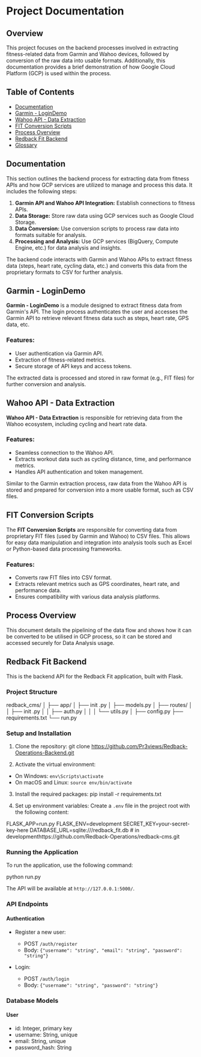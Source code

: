 # Project Documentation

## Overview

This project focuses on the backend processes involved in extracting fitness-related data from Garmin and Wahoo devices, followed by conversion of the raw data into usable formats. Additionally, this documentation provides a brief demonstration of how Google Cloud Platform (GCP) is used within the process.

## Table of Contents
- [Documentation](#documentation)
- [Garmin - LoginDemo](#garmin---logindemo)
- [Wahoo API - Data Extraction](#wahoo-api---data-extraction)
- [FIT Conversion Scripts](#fit-conversion-scripts)
- [Process Overview](#process-overview)
- [Redback Fit Backend](#redback-fit-backend)
- [Glossary](#glossary)


## Documentation

This section outlines the backend process for extracting data from fitness APIs and how GCP services are utilized to manage and process this data. It includes the following steps:

1. **Garmin API and Wahoo API Integration:** Establish connections to fitness APIs.
2. **Data Storage:** Store raw data using GCP services such as Google Cloud Storage.
3. **Data Conversion:** Use conversion scripts to process raw data into formats suitable for analysis.
4. **Processing and Analysis:** Use GCP services (BigQuery, Compute Engine, etc.) for data analysis and insights.

The backend code interacts with Garmin and Wahoo APIs to extract fitness data (steps, heart rate, cycling data, etc.) and converts this data from the proprietary formats to CSV for further analysis.

## Garmin - LoginDemo

**Garmin - LoginDemo** is a module designed to extract fitness data from Garmin's API. The login process authenticates the user and accesses the Garmin API to retrieve relevant fitness data such as steps, heart rate, GPS data, etc.

### Features:
- User authentication via Garmin API.
- Extraction of fitness-related metrics.
- Secure storage of API keys and access tokens.
  
The extracted data is processed and stored in raw format (e.g., FIT files) for further conversion and analysis.

## Wahoo API - Data Extraction

**Wahoo API - Data Extraction** is responsible for retrieving data from the Wahoo ecosystem, including cycling and heart rate data.

### Features:
- Seamless connection to the Wahoo API.
- Extracts workout data such as cycling distance, time, and performance metrics.
- Handles API authentication and token management.
  
Similar to the Garmin extraction process, raw data from the Wahoo API is stored and prepared for conversion into a more usable format, such as CSV files.

## FIT Conversion Scripts

The **FIT Conversion Scripts** are responsible for converting data from proprietary FIT files (used by Garmin and Wahoo) to CSV files. This allows for easy data manipulation and integration into analysis tools such as Excel or Python-based data processing frameworks.

### Features:
- Converts raw FIT files into CSV format.
- Extracts relevant metrics such as GPS coordinates, heart rate, and performance data.
- Ensures compatibility with various data analysis platforms.

## Process Overview
This document details the pipelining of the data flow and shows how it can be converted to be utilised in GCP process, so it can be stored and accessed securely for Data Analysis usage.




## Redback Fit Backend

This is the backend API for the Redback Fit application, built with Flask.

### Project Structure

redback_cms/
│
├── app/
│ ├── init .py
│ ├── models.py
│ ├── routes/
│ │ ├── init .py
│ │ ├── auth.py
│ │ 
│ └── utils.py
│
├── config.py
├── requirements.txt
└── run.py


### Setup and Installation

1. Clone the repository:
git clone https://github.com/Pr3views/Redback-Operations-Backend.git




2. Activate the virtual environment:
- On Windows: `env\Scripts\activate`
- On macOS and Linux: `source env/bin/activate`

3. Install the required packages:
pip install -r requirements.txt


4. Set up environment variables:
Create a `.env` file in the project root with the following content:


FLASK_APP=run.py
FLASK_ENV=development
SECRET_KEY=your-secret-key-here
DATABASE_URL=sqlite:///redback_fit.db # in developmenthttps://github.com/Redback-Operations/redback-cms.git





### Running the Application

To run the application, use the following command:


python run.py


The API will be available at `http://127.0.0.1:5000/`.

### API Endpoints

#### Authentication

- Register a new user:
  - POST `/auth/register`
  - Body: `{"username": "string", "email": "string", "password": "string"}`

- Login:
  - POST `/auth/login`
  - Body: `{"username": "string", "password": "string"}`



### Database Models

#### User
- id: Integer, primary key
- username: String, unique
- email: String, unique
- password_hash: String
